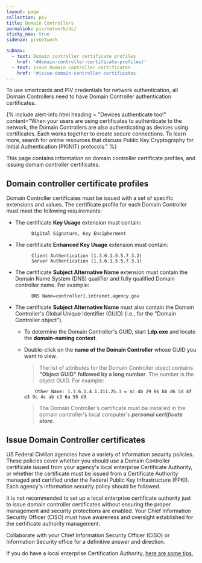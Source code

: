 ```yaml
---
layout: page
collection: piv
title: Domain Controllers
permalink: piv/network/dc/
sticky_nav: true
sidenav: pivnetwork

subnav:
  - text: Domain controller certificate profiles
    href: '#domain-controller-certificate-profiles)'
  - text: Issue Domain Controller certificates
    href: '#issue-domain-controller-certificates'
---
```


To use smartcards and PIV credentials for network authentication, all Domain Controllers need to have Domain Controller authentication certificates.

{% include alert-info.html heading = "Devices authenticate too!" content="When your users are using certificates to authenticate to the network, the Domain Controllers are also authenticating as devices using certificates. Each works together to create secure connections. To learn more, search for online resources that discuss Public Key Cryptography for Initial Authentication (PKINIT) protocols." %}

This page contains information on domain controller certificate profiles, and issuing domain controller certificates.

## Domain controller certificate profiles

Domain Controller certificates must be issued with a set of specific extensions and values.  The certificate profile for each Domain Controller must meet the following requirements:

- The certificate **Key Usage** extension must contain:

            Digital Signature, Key Encipherment

- The certificate **Enhanced Key Usage** extension must contain:

            Client Authentication (1.3.6.1.5.5.7.3.2)
            Server Authentication (1.3.6.1.5.5.7.3.1)

- The certificate **Subject Alternative Name** extension must contain the Domain Name System (DNS) qualifier and fully qualified Domain controller name.  For example:

            DNS Name=controller1.intranet.agency.gov

- The certificate **Subject Alternative Name** must also contain the Domain Controller's Global Unique Identifier (GUID) (i.e., for the "Domain Controller object"). 

  * To determine the Domain Controller's GUID, start **Ldp.exe** and locate the **domain-naming context**. 
  * Double-click on the **name of the Domain Controller** whose GUID you want to view.
  
    > The list of attributes for the Domain Controller object contains **"Object GUID" followed by a long number**. The number is the object GUID. For example:

            Other Name: 1.3.6.1.4.1.311.25.1 = ac 4b 29 06 bb d6 5d 4f e3 9c 4c ab c3 6a 55 d9

    > The Domain Controller's certificate must be installed in the domain controller's local computer's **_personal certificate store_**.

## Issue Domain Controller certificates

US Federal Civilian agencies have a variety of information security policies.  These policies cover whether you should use a Domain Controller certificate issued from your agency's local enterprise Certificate Authority, or whether the certificate must be issued from a Certificate Authority managed and certified under the Federal Public Key Infrastructure (FPKI).  Each agency's information security policy should be followed.

It is not recommended to set up a local enterprise certificate authority just to issue domain controller certificates without ensuring the proper management and security protections are enabled.  Your Chief Information Security Officer (CISO) must have awareness and oversight established for the certificate authority management.

Collaborate with your Chief Information Security Officer (CISO) or Information Security office for a definitive answer and direction.

If you do have a local enterprise Certification Authority, [here are some tips.](../piv/network/localca/)

